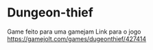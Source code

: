 # Dungeon-thief
Game feito para uma gamejam
Link para o jogo https://gamejolt.com/games/dugeonthief/427414
